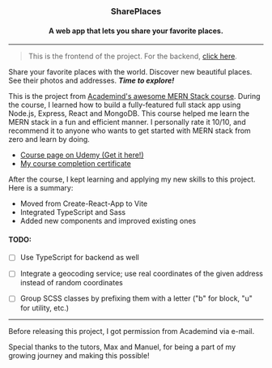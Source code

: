 <div align="center">

### SharePlaces

#### A web app that lets you share your favorite places.

</div>


---


> This is the frontend of the project. For the backend, [click here](https://github.com/osmannyildiz/SharePlacesBackend).


Share your favorite places with the world. Discover new beautiful places. See their photos and addresses. ***Time to explore!***


<!-- > [Click here]() to see it live! (Data will be reset hourly) -->


This is the project from [Academind's awesome MERN Stack course](https://www.udemy.com/course/react-nodejs-express-mongodb-the-mern-fullstack-guide/). During the course, I learned how to build a fully-featured full stack app using Node.js, Express, React and MongoDB. This course helped me learn the MERN stack in a fun and efficient manner. I personally rate it 10/10, and recommend it to anyone who wants to get started with MERN stack from zero and learn by doing.
- [Course page on Udemy (Get it here!)](https://www.udemy.com/course/react-nodejs-express-mongodb-the-mern-fullstack-guide/)
- [My course completion certificate](https://www.udemy.com/certificate/UC-00e3bd34-12ad-4afe-9733-49be96b896d7/)


After the course, I kept learning and applying my new skills to this project. Here is a summary:
- Moved from Create-React-App to Vite
- Integrated TypeScript and Sass
- Added new components and improved existing ones


#### TODO:

- [ ] Use TypeScript for backend as well
- [ ] Integrate a geocoding service; use real coordinates of the given address instead of random coordinates
- [ ] Group SCSS classes by prefixing them with a letter ("b" for block, "u" for utility, etc.)


---


Before releasing this project, I got permission from Academind via e-mail.

Special thanks to the tutors, Max and Manuel, for being a part of my growing journey and making this possible!

